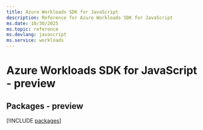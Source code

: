 ```yaml
---
title: Azure Workloads SDK for JavaScript
description: Reference for Azure Workloads SDK for JavaScript
ms.date: 10/30/2025
ms.topic: reference
ms.devlang: javascript
ms.service: workloads
---
```

# Azure Workloads SDK for JavaScript - preview
## Packages - preview
[!INCLUDE [packages](workloads-index.md)]